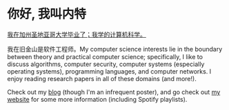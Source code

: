 # 你好, 我叫内特

<a href="https://cse.ucsd.edu"
target="_blank">我在加州圣地亚哥大学毕业了；我学的计算机科学。</a>
<br/>

我在旧金山是软件工程师。My computer science interests lie in the boundary
between theory and practical computer science; specifically, I like to discuss
algorithms, computer security, computer systems (especially operating systems),
programming languages, and computer networks. I enjoy reading research papers in
all of these domains (and more!).
<br/>

Check out my <a href="https://nate-browne.github.io/innermachinations"
target="_blank">blog</a> (though I'm an infrequent poster), and go check out
<a href="https://nate-browne.github.io">my website</a> for some more information
(including Spotify playlists).

